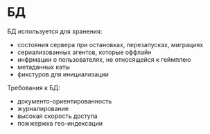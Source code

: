 ﻿
# БД #

БД используется для хранения:
- состояния сервера при остановках, перезапусках, миграциях
- сериализованных агентов, которые оффлайн
- инфрмации о пользователях, не относящейся к геймплею
- метаданных каты
- фикстуров для инициализации

Требования к БД:
- документо-ориентированность
- журналирование
- высокая скорость доступа
- пожжержка гео-индексации
